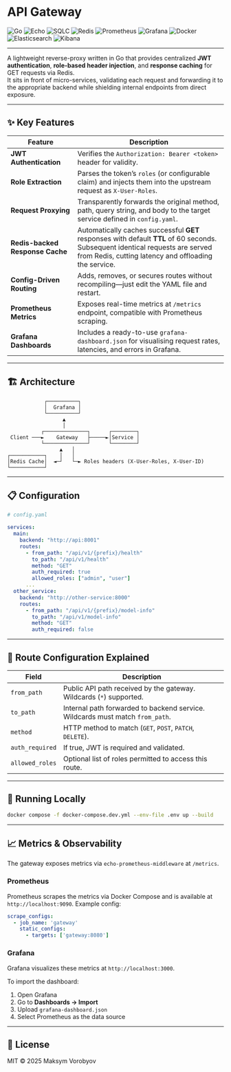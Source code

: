 # API Gateway

![Go](https://img.shields.io/badge/Go-1.22-blue?logo=go&logoColor=white)
![Echo](https://img.shields.io/badge/Echo_Framework-Web-blue?logo=go)
![SQLC](https://img.shields.io/badge/sqlc-SQL%20Codegen-4B8BBE?logo=postgresql)
![Redis](https://img.shields.io/badge/Redis-Cache-DC382D?logo=redis&logoColor=white)
![Prometheus](https://img.shields.io/badge/Prometheus-Monitoring-orange?logo=prometheus)
![Grafana](https://img.shields.io/badge/Grafana-Dashboard-F46800?logo=grafana)
![Docker](https://img.shields.io/badge/Docker-Container-2496ED?logo=docker)
![Elasticsearch](https://img.shields.io/badge/Elasticsearch-Search-005571?logo=elasticsearch)
![Kibana](https://img.shields.io/badge/Kibana-Logs-005571?logo=kibana)

---
A lightweight reverse-proxy written in Go that provides centralized **JWT authentication**, **role-based header injection**, and **response caching** for GET requests via Redis.  
It sits in front of micro-services, validating each request and forwarding it to the appropriate backend while shielding internal endpoints from direct exposure.

---

## ✨ Key Features

| Feature | Description |
|---------|-------------|
| **JWT Authentication** | Verifies the `Authorization: Bearer <token>` header for validity. |
| **Role Extraction** | Parses the token’s `roles` (or configurable claim) and injects them into the upstream request as `X-User-Roles`. |
| **Request Proxying** | Transparently forwards the original method, path, query string, and body to the target service defined in `config.yaml`. |
| **Redis-backed Response Cache** | Automatically caches successful **GET** responses with default **TTL** of 60 seconds. Subsequent identical requests are served from Redis, cutting latency and offloading the service. |
| **Config-Driven Routing** | Adds, removes, or secures routes without recompiling—just edit the YAML file and restart. |
| **Prometheus Metrics** | Exposes real-time metrics at `/metrics` endpoint, compatible with Prometheus scraping. |
| **Grafana Dashboards** | Includes a ready-to-use `grafana-dashboard.json` for visualising request rates, latencies, and errors in Grafana. |

---

## 🏗️ Architecture

```
            ┌──────────┐
            │  Grafana │
            └──────────┘
                  ▲
                  │
           ┌──────────────┐      ┌────────┐
 Client ───►    Gateway   ├─────►│Service │
           └──────────────┘      └────────┘
                 ▲   │
┌───────────┐    │   │
│Redis Cache│  ◄─┘   └─► Roles headers (X-User-Roles, X-User-ID)
└───────────┘ 
```

---

## 📋 Configuration

```yaml
# config.yaml

services:
  main:
    backend: "http://api:8001"
    routes:
      - from_path: "/api/v1/{prefix}/health"
        to_path: "/api/v1/health"
        method: "GET"
        auth_required: true
        allowed_roles: ["admin", "user"]
      ...
  other_service:
    backend: "http://other-service:8000"
    routes:
      - from_path: "/api/v1/{prefix}/model-info"
        to_path: "/api/v1/model-info"
        method: "GET"
        auth_required: false
```

---

## 🔧 Route Configuration Explained

| Field          | Description |
|----------------|-------------|
| `from_path`     | Public API path received by the gateway. Wildcards (`*`) supported. |
| `to_path`       | Internal path forwarded to backend service. Wildcards must match `from_path`. |
| `method`        | HTTP method to match (`GET`, `POST`, `PATCH`, `DELETE`). |
| `auth_required` | If true, JWT is required and validated. |
| `allowed_roles` | Optional list of roles permitted to access this route. |

---


## 🚀 Running Locally

```bash
docker compose -f docker-compose.dev.yml --env-file .env up --build
```

---

## 📈 Metrics & Observability

The gateway exposes metrics via `echo-prometheus-middleware` at `/metrics`.

### Prometheus

Prometheus scrapes the metrics via Docker Compose and is available at `http://localhost:9090`. Example config:

```yaml
scrape_configs:
  - job_name: 'gateway'
    static_configs:
      - targets: ['gateway:8080']
```

### Grafana

Grafana visualizes these metrics at `http://localhost:3000`.

To import the dashboard:

1. Open Grafana
2. Go to **Dashboards → Import**
3. Upload `grafana-dashboard.json`
4. Select Prometheus as the data source

---

## 📑 License

MIT © 2025 Maksym Vorobyov
